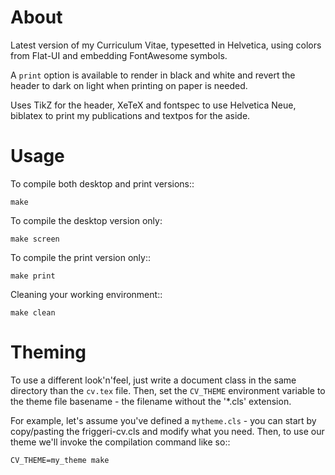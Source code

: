 # About

Latest version of my Curriculum Vitae, typesetted in Helvetica, using colors from Flat-UI and embedding FontAwesome symbols.

A `print` option is available to render in black and white and revert the header to dark on light when printing on paper is needed.

Uses TikZ for the header, XeTeX and fontspec to use Helvetica Neue, biblatex to print my publications and textpos for the aside.


# Usage

To compile both desktop and print versions::

    make

To compile the desktop version only:

    make screen

To compile the print version only::

    make print

Cleaning your working environment::

    make clean


# Theming

To use a different look'n'feel, just write a document class in the same
directory than the ``cv.tex`` file. Then, set the ``CV_THEME`` environment
variable to the theme file basename - the filename without the '*.cls'
extension.

For example, let's assume you've defined a ``mytheme.cls`` - you can start by
copy/pasting the friggeri-cv.cls and modify what you need. Then, to use our
theme we'll invoke the compilation command like so::

    CV_THEME=my_theme make
